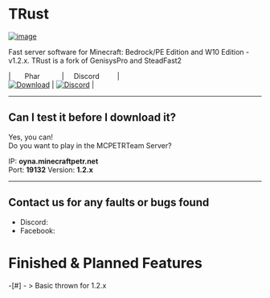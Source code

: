 # TRust
[![image](https://i.hizliresim.com/2EMp8v.png)](https://github.com/TRustTeams/TRust)

Fast server software for Minecraft: Bedrock/PE Edition and W10 Edition - v1.2.x.
TRust is a fork of GenisysPro and SteadFast2

|       Phar            |      Discord          | <br>
 [![Download](https://img.shields.io/badge/download-latest-blue.svg)](https://pocket-mp.net) | [![Discord](https://camo.githubusercontent.com/455152269a0ed38255ed15e375084d4dd08e0c98/68747470733a2f2f696d672e736869656c64732e696f2f62616467652f636861742d6f6e253230646973636f72642d3732383944412e737667)](https://discord.gg/4GZxrdk) |

-------------
## Can I test it before I download it?
Yes, you can! <br>
Do you want to play in the MCPETRTeam Server?

IP: **oyna.minecraftpetr.net**  
Port: **19132**
Version: **1.2.x**

-------------

## Contact us for any faults or bugs found
- Discord:
- Facebook:

# Finished & Planned Features
-[#] - > Basic thrown for 1.2.x
